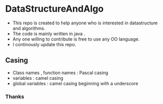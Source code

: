 # DataStructureAndAlgo
- This repo is created to help anyone who is interested in datastructure and algorithms. 
- The code is mainly written in java .
- Any one willing to contribute is free to use any OO language.
- I continously update this repo.

## Casing
- Class names , function names : Pascal casing
- variables : camel casing
- global variables : camel casing beginning with a underscore

### Thanks
